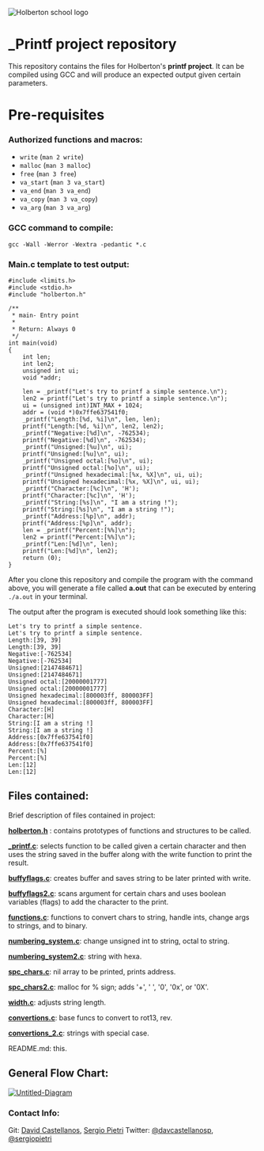 ![Holberton school logo](https://secure.meetupstatic.com/photos/event/b/c/5/6/highres_475548214.jpeg)
# _Printf project repository

This repository contains the files for Holberton's **printf project**. It can be compiled using GCC and will produce an expected output given certain parameters.

# Pre-requisites

### Authorized functions and macros:
-   `write`  (`man 2 write`)
-   `malloc`  (`man 3 malloc`)
-   `free`  (`man 3 free`)
-   `va_start`  (`man 3 va_start`)
-   `va_end`  (`man 3 va_end`)
-   `va_copy`  (`man 3 va_copy`)
-   `va_arg`  (`man 3 va_arg`)

### GCC command to compile:
```
gcc -Wall -Werror -Wextra -pedantic *.c
```

### Main.c template to test output:
```
#include <limits.h>
#include <stdio.h>
#include "holberton.h"

/**
 * main- Entry point
 *
 * Return: Always 0
 */
int main(void)
{
    int len;
    int len2;
    unsigned int ui;
    void *addr;

    len = _printf("Let's try to printf a simple sentence.\n");
    len2 = printf("Let's try to printf a simple sentence.\n");
    ui = (unsigned int)INT_MAX + 1024;
    addr = (void *)0x7ffe637541f0;
    _printf("Length:[%d, %i]\n", len, len);
    printf("Length:[%d, %i]\n", len2, len2);
    _printf("Negative:[%d]\n", -762534);
    printf("Negative:[%d]\n", -762534);
    _printf("Unsigned:[%u]\n", ui);
    printf("Unsigned:[%u]\n", ui);
    _printf("Unsigned octal:[%o]\n", ui);
    printf("Unsigned octal:[%o]\n", ui);
    _printf("Unsigned hexadecimal:[%x, %X]\n", ui, ui);
    printf("Unsigned hexadecimal:[%x, %X]\n", ui, ui);
    _printf("Character:[%c]\n", 'H');
    printf("Character:[%c]\n", 'H');
    _printf("String:[%s]\n", "I am a string !");
    printf("String:[%s]\n", "I am a string !");
    _printf("Address:[%p]\n", addr);
    printf("Address:[%p]\n", addr);
    len = _printf("Percent:[%%]\n");
    len2 = printf("Percent:[%%]\n");
    _printf("Len:[%d]\n", len);
    printf("Len:[%d]\n", len2);
    return (0);
}
```

After you clone this repository and compile the program with the command above, you will generate a file called **a.out** that can be executed by entering  ```./a.out``` in your terminal.

The output after the program is executed should look something like this:
```
Let's try to printf a simple sentence.
Let's try to printf a simple sentence.
Length:[39, 39]
Length:[39, 39]
Negative:[-762534]
Negative:[-762534]
Unsigned:[2147484671]
Unsigned:[2147484671]
Unsigned octal:[20000001777]
Unsigned octal:[20000001777]
Unsigned hexadecimal:[800003ff, 800003FF]
Unsigned hexadecimal:[800003ff, 800003FF]
Character:[H]
Character:[H]
String:[I am a string !]
String:[I am a string !]
Address:[0x7ffe637541f0]
Address:[0x7ffe637541f0]
Percent:[%]
Percent:[%]
Len:[12]
Len:[12]
```

## Files contained:

Brief description of files contained in project:

[**holberton.h**](./holberton.h) : contains prototypes of functions and structures to be called.

[**_printf.c**](./_printf.c): selects function to be called given a certain character and then uses the string saved in the buffer along with the write function to print the result. 

[**buffyflags.c**](./buffyflags.c):  creates buffer and saves string to be later printed with write.

[**buffyflags2.c**](./buffyflags2.c): scans argument for certain chars and uses boolean variables (flags) to add the character to the print.

[**functions.c**](./functions.c): functions to convert chars to string, handle ints, change args to strings, and to binary.

[**numbering_system.c**](./numbering_system.c): change unsigned int to string, octal to string.

[**numbering_system2.c**](./numbering_system2.c): string with hexa.

[**spc_chars.c**](./spc_chars.c): nil array to be printed, prints address.

[**spc_chars2.c**](./spc_chars.c): malloc for % sign; adds '+', '  ', '0', '0x', or '0X'.

[**width.c**](./width.c): adjusts string length.

[**convertions.c**](./convertions.c):  base funcs to convert to rot13, rev.

[**convertions_2.c**](./convertions_2.c):  strings with special case.

README.md: this.

## General Flow Chart:

<a href="https://ibb.co/QpnwmV3"><img src="https://i.ibb.co/mbtWzKV/Untitled-Diagram.png" alt="Untitled-Diagram" border="0"></a>

### Contact Info:
Git: [David Castellanos](https://github.com/davidcastellanos), [Sergio Pietri](https://github.com/Virteip)
Twitter: [@davcastellanosp](https://twitter.com/davcastellanosp), [@sergiopietri](https://twitter.com/sergiopietri)
